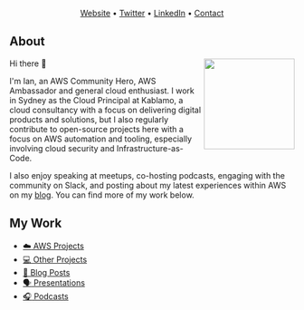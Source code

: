  <p align="center"><a href="https://onecloudplease.com">Website</a> • <a href="https://twitter.com/iann0036">Twitter</a> • <a href="https://www.linkedin.com/in/iann0036">LinkedIn</a> • <a href="https://onecloudplease.com/contact">Contact</a></p>

## About

[<img align="right" width="160" src="https://onecloudplease.com/images/other/HeroAmbassadorLogo.png" />](https://aws.amazon.com/developer/community/heroes/ian-mckay/)

Hi there 👋

I'm Ian, an AWS Community Hero, AWS Ambassador and general cloud enthusiast. I work in Sydney as the Cloud Principal at Kablamo, a cloud consultancy with a focus on delivering digital products and solutions, but I also regularly contribute to open-source projects here with a focus on AWS automation and tooling, especially involving cloud security and Infrastructure-as-Code.

I also enjoy speaking at meetups, co-hosting podcasts, engaging with the community on Slack, and posting about my latest experiences within AWS on my [blog](https://onecloudplease.com/blog/). You can find more of my work below.

## My Work

- [:cloud: AWS Projects](https://github.com/iann0036/iann0036/blob/master/CONTENT.md#aws-projects)
- [:computer: Other Projects](https://github.com/iann0036/iann0036/blob/master/CONTENT.md#other-projects)
- [:pencil: Blog Posts](https://onecloudplease.com/blog)
- [:speaking_head: Presentations](https://github.com/iann0036/iann0036/blob/master/CONTENT.md#presentations)
- [:headphones: Podcasts](https://github.com/iann0036/iann0036/blob/master/CONTENT.md#podcasts)
